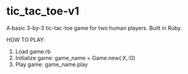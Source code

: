 # tic_tac_toe-v1
A basic 3-by-3 tic-tac-toe game for two human players. Built in Ruby.

HOW TO PLAY:
1) Load game.rb
2) Initialize game: game_name = Game.new(:X,:O)
3) Play game: game_name.play

